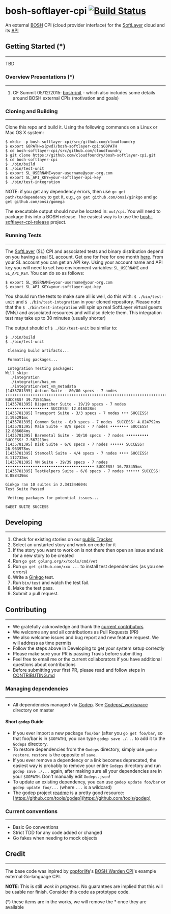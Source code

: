 bosh-softlayer-cpi [![Build Status](https://travis-ci.org/cloudfoundry/bosh-softlayer-cpi.svg?branch=master)](https://travis-ci.org/cloudfoundry/bosh-softlayer-cpi#)
==================

An external [BOSH](http://github.com/cloudfoundry/bosh) CPI (cloud provider interface) for the [SoftLayer](http://www.softlayer.com) cloud and its [API](http://sldn.softlayer.com/article/SoftLayer-API-Overview)

## Getting Started (*)
------------------

TBD

### Overview Presentations (*)
--------------------------

1. CF Summit 05/12/2015: [bosh-init](https://github.com/maximilien/presentations/blob/master/2015/cf-summit-bosh/releases/bosh-init-v1.0.0.pdf) - which also includes some details around BOSH external CPIs (motivation and goals)

### Cloning and Building
------------------------

Clone this repo and build it. Using the following commands on a Linux or Mac OS X system:

```
$ mkdir -p bosh-softlayer-cpi/src/github.com/cloudfoundry
$ export GOPATH=$(pwd)/bosh-softlayer-cpi:$GOPATH
$ cd bosh-softlayer-cpi/src/github.com/cloudfoundry
$ git clone https://github.com/cloudfoundry/bosh-softlayer-cpi.git
$ cd bosh-softlayer-cpi
$ ./bin/build
$ ./bin/test-unit
$ export SL_USERNAME=your-username@your-org.com
$ export SL_API_KEY=your-softlayer-api-key
$ ./bin/test-integration
```

NOTE: if you get any dependency errors, then use `go get path/to/dependency` to get it, e.g., `go get github.com/onsi/ginkgo` and `go get github.com/onsi/gomega`

The executable output should now be located in: `out/cpi`. You will need to package this into a BOSH release. The easiest way is to use the [bosh-softlayer-cpi-release](https://github.com/cloudfoundry-incubator/bosh-softlayer-cpi-release) project.

### Running Tests
-----------------

The [SoftLayer](http://www.softlayer.com) (SL) CPI and associated tests and binary distribution depend on you having a real SL account. Get one for free for one month [here](http://www.softlayer.com/info/free-cloud). From your SL account you can get an API key. Using your account name and API key you will need to set two environment variables: `SL_USERNAME` and `SL_API_KEY`. You can do so as follows:

```
$ export SL_USERNAME=your-username@your-org.com
$ export SL_API_KEY=your-softlayer-api-key
```

You should run the tests to make sure all is well, do this with: `$ ./bin/test-unit` and `$ ./bin/test-integration` in your cloned repository. Please note that the `$ ./bin/test-integration` will spin up real SoftLayer virtual guests (VMs) and associated resources and will also delete them. This integration test may take up to 30 minutes (usually shorter)

The output should of `$ ./bin/test-unit` be similar to:

```
$ ./bin/build
$ ./bin/test-unit

 Cleaning build artifacts...

 Formatting packages...

 Integration Testing packages:
Will skip:
  ./integration
  ./integration/has_vm
  ./integration/set_vm_metadata
[1435781395] Action Suite - 80/80 specs - 7 nodes •••••••••••••••••••••••••••••••••••••••••••••••••••••••••••••••••••••••••••••••• SUCCESS! 39.715515ms
[1435781395] Dispatcher Suite - 19/19 specs - 7 nodes ••••••••••••••••••• SUCCESS! 12.016828ms
[1435781395] Transport Suite - 3/3 specs - 7 nodes ••• SUCCESS! 3.195291ms
[1435781395] Common Suite - 0/0 specs - 7 nodes  SUCCESS! 4.824792ms
[1435781395] Main Suite - 8/8 specs - 7 nodes •••••••• SUCCESS! 12.886684ms
[1435781395] Baremetal Suite - 10/10 specs - 7 nodes •••••••••• SUCCESS! 7.567213ms
[1435781395] Disk Suite - 6/6 specs - 7 nodes •••••• SUCCESS! 26.963978ms
[1435781395] Stemcell Suite - 4/4 specs - 7 nodes •••• SUCCESS! 8.112732ms
[1435781395] VM Suite - 39/39 specs - 7 nodes ••••••••••••••••••••••••••••••••••••••• SUCCESS! 16.783455ms
[1435781395] TestHelpers Suite - 6/6 specs - 7 nodes •••••• SUCCESS! 8.888439ms

Ginkgo ran 10 suites in 2.341344604s
Test Suite Passed

 Vetting packages for potential issues...

SWEET SUITE SUCCESS
```

## Developing
-------------

1. Check for existing stories on our [public Tracker](https://www.pivotaltracker.com/n/projects/1344876)
2. Select an unstarted story and work on code for it
3. If the story you want to work on is not there then open an issue and ask for a new story to be created
4. Run `go get golang.org/x/tools/cmd/vet`
5. Run `go get github.com/xxx ...` to install test dependencies (as you see errors)
6. Write a [Ginkgo](https://github.com/onsi/ginkgo) test.
7. Run `bin/test` and watch the test fail.
8. Make the test pass.
9. Submit a pull request.

## Contributing
---------------

* We gratefully acknowledge and thank the [current contributors](https://github.com/cloudfoundry/bosh-softlayer-cpi/graphs/contributors)
* We welcome any and all contributions as Pull Requests (PR)
* We also welcome issues and bug report and new feature request. We will address as time permits
* Follow the steps above in Developing to get your system setup correctly
* Please make sure your PR is passing Travis before submitting
* Feel free to email me or the current collaborators if you have additional questions about contributions
* Before submitting your first PR, please read and follow steps in [CONTRIBUTING.md](CONTRIBUTING.md)

### Managing dependencies
-------------------------

* All dependencies managed via [Godep](https://github.com/tools/godep). See [Godeps/_workspace](https://github.com/cloudfoundry/bosh-softlayer-cpi/tree/master/Godeps/_workspace) directory on master

#### Short `godep` Guide
* If you ever import a new package `foo/bar` (after you `go get foo/bar`, so that foo/bar is in `$GOPATH`), you can type `godep save ./...` to add it to the `Godeps` directory.
* To restore dependencies from the `Godeps` directory, simply use `godep restore`. `restore` is the opposite of `save`.
* If you ever remove a dependency or a link becomes deprecated, the easiest way is probably to remove your entire `Godeps` directory and run `godep save ./...` again, after making sure all your dependencies are in your `$GOPATH`. Don't manually edit `Godeps.json`!
* To update an existing dependency, you can use `godep update foo/bar` or `godep update foo/...` (where `...` is a wildcard)
* The godep project [readme](https://github.com/tools/godep/README.md) is a pretty good resource: [https://github.com/tools/godep](https://github.com/tools/godep)

### Current conventions
-----------------------

* Basic Go conventions
* Strict TDD for any code added or changed
* Go fakes when needing to mock objects

## Credit
---------

The base code was inpired by [cppforlife](https://github.com/cppforlife)'s [BOSH Warden CPI](https://github.com/cppforlife/bosh-warden-cpi)'s example external Go-language CPI.

**NOTE**: This is still _work in progress_. No guarantees are implied that this will be usable nor finish. Consider this code as prototype code.

(*) these items are in the works, we will remove the * once they are available

